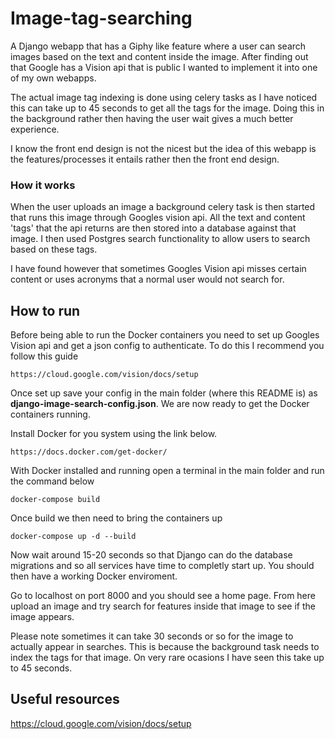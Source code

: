 # Image-tag-searching
A Django webapp that has a Giphy like feature where a user can search images based on the text and content inside the image. After finding out that Google has a Vision api that is public I wanted to implement it into one of my own webapps.

The actual image tag indexing is done using celery tasks as I have noticed this can take up to 45 seconds to get all the tags for the image. Doing this in the background rather then having the user wait gives a much better experience.

I know the front end design is not the nicest but the idea of this webapp is the features/processes it entails rather then the front end design.

### How it works
When the user uploads an image a background celery task is then started that runs this image through Googles vision api. All the text and content 'tags' that the api returns are then stored into a database against that image. I then used Postgres search functionality to allow users to search based on these tags.

I have found however that sometimes Googles Vision api misses certain content or uses acronyms that a normal user would not search for.

## How to run
Before being able to run the Docker containers you need to set up Googles Vision api and get a json config to authenticate. To do this I recommend you follow this guide
```
https://cloud.google.com/vision/docs/setup
```

Once set up save your config in the main folder (where this README is) as **django-image-search-config.json**. We are now ready to get the Docker containers running.

Install Docker for you system using the link below.
```
https://docs.docker.com/get-docker/
```

With Docker installed and running open a terminal in the main folder and run the command below
```
docker-compose build  
```

Once build we then need to bring the containers up
```
docker-compose up -d --build
```

Now wait around 15-20 seconds so that Django can do the database migrations and so all services have time to completly start up. You should then have a working Docker enviroment.

Go to localhost on port 8000 and you should see a home page. From here upload an image and try search for features inside that image to see if the image appears. 

Please note sometimes it can take 30 seconds or so for the image to actually appear in searches. This is because the background task needs to index the tags for that image. On very rare ocasions I have seen this take up to 45 seconds.





## Useful resources
https://cloud.google.com/vision/docs/setup
